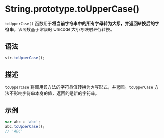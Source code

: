 # String.prototype.toUpperCase()

`toUpperCase()` 函数用于**将当前字符串中的所有字母转为大写，并返回转换后的字符串**。该函数基于常规的 Unicode 大小写映射进行转换。

## 语法

```js
str.toUpperCase();
```

## 描述

`toUpperCase` 将调用该方法的字符串值转换为大写形式，并返回。`toUpperCase` 方法不影响字符串本身的值，返回的是新的字符串。

## 示例

```js
var abc = 'abc';
abc.toUpperCase();
// 'ABC'
```
